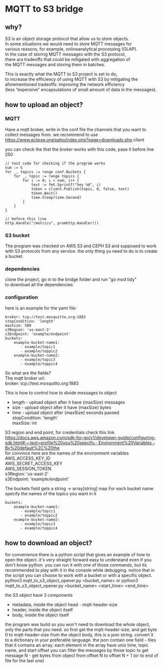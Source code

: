# MQTT to S3 bridge

## why?
S3 is an object storage protocol that allow us to store objects.  
In some situations we would need to store MQTT messages for  
various reasons, for example, onlineanalytical processing (OLAP).  
In the case of storing MQTT messages with the S3 protocol,  
there ara tradeoffs that could be mitigated with aggregation of   
the MQTT messages and storing them in batches.

This is exactly what the MQTT to S3 project is set to do,  
to increase the efficiency of using MQTT with S3 by mitigating the  
aforementioned tradeoffs: improving the network efficiency   
(less “expensive” encapsulations of small amount of data in the messages).

## how to upload an object?
### MQTT
Have a mqtt broker, write in the conf file the channels that you 
want to collect messages from.
we recommend to use https://www.eclipse.org/paho/index.php?page=downloads.php
client

you can check the that the broker works with this code, pase it before line 250

	// test code for checking if the program works
	num := 5
	for _, topics := range conf.Buckets {
		for _, topic := range topics {
			for i := 0; i < num; i++ {
				text := fmt.Sprintf("hey %d", i)
				token = client.Publish(topic, 0, false, text)
				token.Wait()
				time.Sleep(time.Second)
			}
		}
	}

	// before this line
	http.Handle("/metrics", promhttp.Handler())

### S3 bucket
The program	 was checked on AWS S3 and CEPH S3 and supposed to work with S3 protocols from any service. the only thing yu need to do is
to create a bucket.
### dependencies
clone the project, go in to the bridge folder and run "go mod tidy"  
to download all the dependencies
### configuration
here is an example for the yaml file:



    broker: tcp://test.mosquitto.org:1883  
	stopCondition: 'length'  
	maxSize: 500  
	s3Region: 'us-east-2'  
	s3Endpoint: 'example/endpoint'  
	buckets:  
		example-bucket-name1:  
	       - example/topic1
	       - example/toppic2
	    example-bucket-name2:  
	       - example/topic3
	       - example/toppic4



So what are the fields?  
The mqtt broker url:  
broker: tcp://test.mosquitto.org:1883

This is how to control how to divide messages to object
* length - upload object after it have {maxSize} messages
* size - upload object after it have {maxSize} bytes
* time - upload object after {maxSize} seconds passed  
  stopCondition: 'length'  
  maxSize: int

S3 region and end point, for credentials check this link  
https://docs.aws.amazon.com/sdk-for-go/v1/developer-guide/configuring-sdk.html#:~:text=profile%20you%20specify.-,Environment%20Variables,-By%20default%2C%20the  
for convince here are the names of the environment variables  
AWS_ACCESS_KEY_ID  
AWS_SECRET_ACCESS_KEY  
AWS_SESSION_TOKEN  
s3Region: 'us-east-2'  
s3Endpoint: 'example/endpoint'

The buckets field gets a string -> array[string] map
For each bucket name specify the names of the topics you want in it

	buckets:  
	    example-bucket-name1:  
	       - example/topic1
	       - example/toppic2
	    example-bucket-name2:  
	       - example/topic3
	       - example/toppic4

## how to download an object?
for convenience there is a python script that gives
an example of how to open the object. it's very straight
forward easy to understand even if you don't know python. you can run it with
one of those commands, but its recommended
to play with it in the console while debugging.
notice that in the script you can choose to work with
a bucket or with a specific object. 
python3 mqtt_to_s3_object_opener.py <region> <endpoint> <bucket_name> <key>
or 
python3 mqtt_to_s3_object_opener.py <region> <endpoint> <bucket_name> <start_time> <end_time>

the S3 object have 3 components
* metadata, inside the object head - mqtt-header-size
* header, inside the object itself
* body, inside the object itself

the program was build so you won't need to download
the whole object, only the parts that you need.
so first get the mqtt-header-size, and get 
byte 0 to mqtt-header-size from the object body, 
this is a json string. convert it to a dictionary in your
preferable language. the json contain one field - 
tiles that it contains an array. each element in 
the array have unix time, topic name, and start offset
you can filter the messages by those topic
to get message N - get bytes from object from 
offset N to offset N + 1 (or to end of file for the last one)

